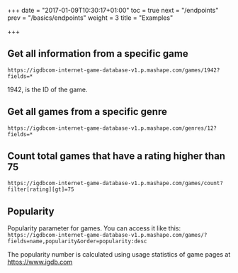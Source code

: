 +++
date = "2017-01-09T10:30:17+01:00"
toc = true
next = "/endpoints"
prev = "/basics/endpoints"
weight = 3
title = "Examples"

+++

## Get all information from a specific game

`https://igdbcom-internet-game-database-v1.p.mashape.com/games/1942?fields=*`

1942, is the ID of the game.

## Get all games from a specific genre

`https://igdbcom-internet-game-database-v1.p.mashape.com/genres/12?fields=*`


## Count total games that have a rating higher than 75

`https://igdbcom-internet-game-database-v1.p.mashape.com/games/count?filter[rating][gt]=75`

## Popularity

Popularity parameter for games. You can access it like this:
`https://igdbcom-internet-game-database-v1.p.mashape.com/games/?fields=name,popularity&order=popularity:desc`

The popularity number is calculated using usage statistics of game pages at https://www.igdb.com